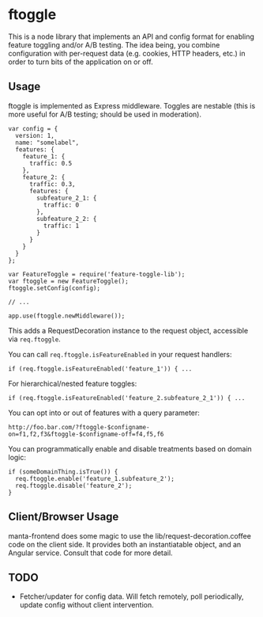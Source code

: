 # ftoggle

This is a node library that implements an API and config format for enabling feature toggling and/or A/B testing.  The idea being, you combine configuration with per-request data (e.g. cookies, HTTP headers, etc.) in order to turn bits of the application on or off.

## Usage

ftoggle is implemented as Express middleware. Toggles are nestable (this is more useful for A/B testing; should be used in moderation).

```
var config = {
  version: 1,
  name: "somelabel",
  features: {
    feature_1: {
      traffic: 0.5
    },
    feature_2: {
      traffic: 0.3,
      features: {
        subfeature_2_1: {
          traffic: 0
        },
        subfeature_2_2: {
          traffic: 1 
        }
      }
    }
  }
};

var FeatureToggle = require('feature-toggle-lib');
var ftoggle = new FeatureToggle();
ftoggle.setConfig(config);

// ...

app.use(ftoggle.newMiddleware());

```

This adds a RequestDecoration instance to the request object, accessible via `req.ftoggle`.

You can call ```req.ftoggle.isFeatureEnabled``` in your request handlers:

```
if (req.ftoggle.isFeatureEnabled('feature_1')) { ...
```

For hierarchical/nested feature toggles:

```
if (req.ftoggle.isFeatureEnabled('feature_2.subfeature_2_1')) { ...
```

You can opt into or out of features with a query parameter:

```
http://foo.bar.com/?ftoggle-$configname-on=f1,f2,f3&ftoggle-$configname-off=f4,f5,f6
```

You can programmatically enable and disable treatments based on domain logic:

```
if (someDomainThing.isTrue()) {
  req.ftoggle.enable('feature_1.subfeature_2');
  req.ftoggle.disable('feature_2');
}
```

## Client/Browser Usage

manta-frontend does some magic to use the lib/request-decoration.coffee code on the client side. It provides both an instantiatable object, and an Angular service. Consult that code for more detail.

## TODO

 * Fetcher/updater for config data. Will fetch remotely, poll periodically, update config without client intervention.
